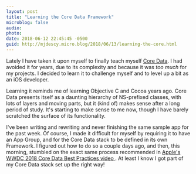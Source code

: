 ```yaml
---
layout: post
title: "Learning the Core Data Framework"
microblog: false
audio: 
photo: 
date: 2018-06-12 22:45:45 -0500
guid: http://mjdescy.micro.blog/2018/06/13/learning-the-core.html
---
```

Lately I have taken it upon myself to finally teach myself [Core Data](https://developer.apple.com/library/archive/documentation/Cocoa/Conceptual/CoreData/index.html?utm_source=iosstash.io). I had avoided it for years, due to its complexity and because it was _too much_ for my projects. I decided to learn it to challenge myself and to level up a bit as an iOS developer.

Learning it reminds me of learning Objective C and Cocoa years ago. Core Data presents itself as a daunting hierarchy of NS-prefixed classes, with lots of layers and moving parts, but it (kind of) makes sense after a long period of study. It's starting to make sense to me now, though I have barely scratched the surface of its functionality.

I've been writing and rewriting and never finishing the same sample app for the past week. Of course, I made it difficult for myself by requiring it to have an App Group, and for the Core Data stack to be defined in its own Framework. I figured out how to do so a couple days ago, and then, this morning, stumbled on the exact same process recommended in [Apple's WWDC 2018 Core Data Best Practices video ](https://developer.apple.com/videos/play/wwdc2018/224). At least I know I got part of my Core Data stack set up the right way!
